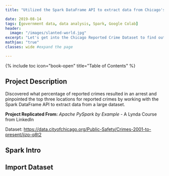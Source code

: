 ```yaml
---
title: "Utilized the Spark DataFrame API to extract data from Chicago's Reported Crime Dataset (2001-2018)"

date: 2019-08-14
tags: [government data, data analysis, Spark, Google Colab]
header:
  image: "/images/slanted-world.jpg"
excerpt: "Let's get into the Chicago Reported Crime Dataset to find out..."
mathjax: "true"
classes: wide #expand the page

---
```


{% include toc icon="book-open" title="Table of Contents" %}<br/>

## Project Description
Discovered what percentage of reported crimes resulted in an arrest and pinpointed the top three locations for reported crimes by working with the Spark DataFrame API to extract data from a large dataset.

**Project Replicated From:**
*Apache PySpark by Example* - A Lynda Course from LinkedIn<br>

Dataset: <https://data.cityofchicago.org/Public-Safety/Crimes-2001-to-present/ijzp-q8t2>

## Spark Intro
## Import Dataset
